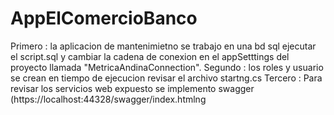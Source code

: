 # AppElComercioBanco
Primero : la aplicacion de mantenimietno se trabajo en una bd sql ejecutar el script.sql y cambiar la cadena de conexion en el appSetttings del proyecto llamada "MetricaAndinaConnection".
Segundo : los roles y usuario se crean en tiempo de ejecucion revisar el archivo startng.cs
Tercero : Para revisar los servicios web expuesto se implemento swagger (https://localhost:44328/swagger/index.htmlng
